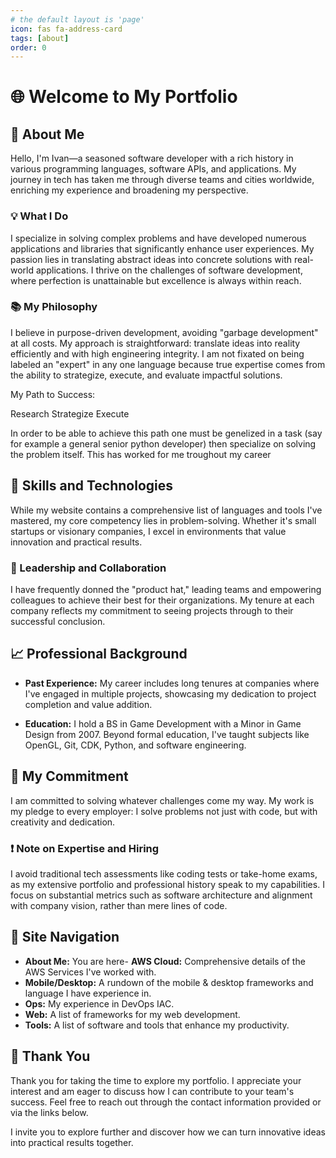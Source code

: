 ```yaml
---
# the default layout is 'page'
icon: fas fa-address-card
tags: [about]
order: 0
---
```


<!-- > Add Markdown syntax content to file `_tabs/about.md`{: .filepath } and it will show up on this page.
{: .prompt-tip } -->
# 🌐 Welcome to My Portfolio

## 👤 About Me

Hello, I'm Ivan—a seasoned software developer with a rich history in various programming languages, software APIs, and applications. My journey in tech has taken me through diverse teams and cities worldwide, enriching my experience and broadening my perspective.

### 💡 What I Do

I specialize in solving complex problems and have developed numerous applications and libraries that significantly enhance user experiences. My passion lies in translating abstract ideas into concrete solutions with real-world applications. I thrive on the challenges of software development, where perfection is unattainable but excellence is always within reach.

### 📚 My Philosophy

I believe in purpose-driven development, avoiding "garbage development" at all costs. My approach is straightforward: translate ideas into reality efficiently and with high engineering integrity. I am not fixated on being labeled an "expert" in any one language because true expertise comes from the ability to strategize, execute, and evaluate impactful solutions.

My Path to Success:

Research
Strategize
Execute

In order to be able to achieve this path one must be genelized in a task (say for example a general senior python developer) then specialize on solving the problem itself. This has worked for me troughout my career

## 🔧 Skills and Technologies

While my website contains a comprehensive list of languages and tools I've mastered, my core competency lies in problem-solving. Whether it's small startups or visionary companies, I excel in environments that value innovation and practical results.

### 🤝 Leadership and Collaboration

I have frequently donned the "product hat," leading teams and empowering colleagues to achieve their best for their organizations. My tenure at each company reflects my commitment to seeing projects through to their successful conclusion.

## 📈 Professional Background

- **Past Experience:** My career includes long tenures at companies where I've engaged in multiple projects, showcasing my dedication to project completion and value addition.

- **Education:** I hold a BS in Game Development with a Minor in Game Design from 2007. Beyond formal education, I've taught subjects like OpenGL, Git, CDK, Python, and software engineering.

## 🎯 My Commitment

I am committed to solving whatever challenges come my way. My work is my pledge to every employer: I solve problems not just with code, but with creativity and dedication.

### ❗ Note on Expertise and Hiring

I avoid traditional tech assessments like coding tests or take-home exams, as my extensive portfolio and professional history speak to my capabilities. I focus on substantial metrics such as software architecture and alignment with company vision, rather than mere lines of code.

## 🧭 Site Navigation

- **About Me:** You are here- **AWS Cloud:** Comprehensive details of the AWS Services I've worked with.
- **Mobile/Desktop:** A rundown of the mobile & desktop frameworks and language I have experience in.
- **Ops:** My experience in DevOps IAC.
- **Web:** A list of frameworks for my web development.
- **Tools:** A list of software and tools that enhance my productivity.

## 🙏 Thank You

Thank you for taking the time to explore my portfolio. I appreciate your interest and am eager to discuss how I can contribute to your team's success. Feel free to reach out through the contact information provided or via the links below.

I invite you to explore further and discover how we can turn innovative ideas into practical results together.
